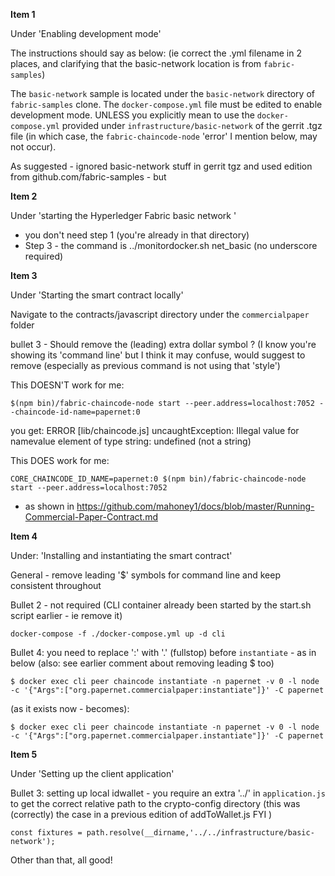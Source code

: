 **Item 1**

Under 'Enabling development mode'

The instructions should say as below:  (ie correct the .yml filename in 2 places, and clarifying that the basic-network location is from `fabric-samples`)

The `basic-network` sample is located under the `basic-network` directory of `fabric-samples` clone. The `docker-compose.yml` file must be edited to enable development mode. UNLESS you explicitly mean to use the `docker-compose.yml` provided under `infrastructure/basic-network` of the gerrit .tgz file (in which case, the `fabric-chaincode-node` 'error' I mention below, may not occur).

As suggested - ignored basic-network stuff in gerrit tgz and used edition from github.com/fabric-samples - but 


**Item 2**

Under 'starting the Hyperledger Fabric basic network ' 

 - you don't need step 1 (you're already in that directory)
 - Step 3 - the command is  ../monitordocker.sh net_basic  (no underscore required)


**Item 3**

Under 'Starting the smart contract locally'

Navigate to the contracts/javascript directory under the `commercialpaper` folder


bullet 3 - Should remove the (leading) extra dollar symbol ? (I know you're showing its 'command line' but I think it may confuse, would suggest to remove (especially as previous command is not using that 'style')


This DOESN'T work for me: 

`$(npm bin)/fabric-chaincode-node start --peer.address=localhost:7052 --chaincode-id-name=papernet:0`

you get:
ERROR [lib/chaincode.js] uncaughtException: Illegal value for namevalue element of type string: undefined (not a string) 

This DOES work for me:

`CORE_CHAINCODE_ID_NAME=papernet:0 $(npm bin)/fabric-chaincode-node start --peer.address=localhost:7052`

- as shown in https://github.com/mahoney1/docs/blob/master/Running-Commercial-Paper-Contract.md

**Item 4**

Under:  'Installing and instantiating the smart contract'

General - remove leading '$' symbols for command line and keep consistent throughout

Bullet 2 - not required (CLI container already been started by the start.sh script earlier - ie remove it)

`docker-compose -f ./docker-compose.yml up -d cli`

Bullet 4:  you need to replace ':' with '.' (fullstop) before `instantiate` -  as in below (also: see earlier comment about removing leading $ too)


`$ docker exec cli peer chaincode instantiate -n papernet -v 0 -l node -c '{"Args":["org.papernet.commercialpaper:instantiate"]}' -C papernet`

(as it exists now - becomes):

`$ docker exec cli peer chaincode instantiate -n papernet -v 0 -l node -c '{"Args":["org.papernet.commercialpaper.instantiate"]}' -C papernet`

**Item 5**

Under 'Setting up the client application'

Bullet 3: setting up local idwallet - you require an extra '../' in `application.js` to get the correct relative path to the crypto-config directory (this was (correctly) the case in a previous edition of addToWallet.js FYI )

`const fixtures = path.resolve(__dirname,'../../infrastructure/basic-network');`

Other than that, all good!


